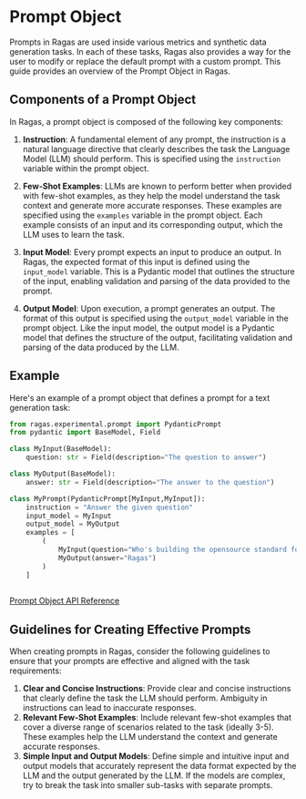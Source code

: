 # Prompt Object


Prompts in Ragas are used inside various metrics and synthetic data generation tasks. In each of these tasks, Ragas also provides a way for the user to modify or replace the default prompt with a custom prompt. This guide provides an overview of the Prompt Object in Ragas. 


## Components of a Prompt Object

In Ragas, a prompt object is composed of the following key components:

1. **Instruction**: A fundamental element of any prompt, the instruction is a natural language directive that clearly describes the task the Language Model (LLM) should perform. This is specified using the `instruction` variable within the prompt object.

2. **Few-Shot Examples**: LLMs are known to perform better when provided with few-shot examples, as they help the model understand the task context and generate more accurate responses. These examples are specified using the `examples` variable in the prompt object. Each example consists of an input and its corresponding output, which the LLM uses to learn the task.

3. **Input Model**: Every prompt expects an input to produce an output. In Ragas, the expected format of this input is defined using the `input_model` variable. This is a Pydantic model that outlines the structure of the input, enabling validation and parsing of the data provided to the prompt.

4. **Output Model**: Upon execution, a prompt generates an output. The format of this output is specified using the `output_model` variable in the prompt object. Like the input model, the output model is a Pydantic model that defines the structure of the output, facilitating validation and parsing of the data produced by the LLM.


## Example

Here's an example of a prompt object that defines a prompt for a text generation task:

```python
from ragas.experimental.prompt import PydanticPrompt
from pydantic import BaseModel, Field

class MyInput(BaseModel):
    question: str = Field(description="The question to answer")

class MyOutput(BaseModel):
    answer: str = Field(description="The answer to the question")

class MyPrompt(PydanticPrompt[MyInput,MyInput]):
    instruction = "Answer the given question"
    input_model = MyInput
    output_model = MyOutput
    examples = [
        (
            MyInput(question="Who's building the opensource standard for LLM app evals?"),
            MyOutput(answer="Ragas")
        )
    ]
    
```

[Prompt Object API Reference](/references/prompt/__init__/#ragas.prompt)

## Guidelines for Creating Effective Prompts

When creating prompts in Ragas, consider the following guidelines to ensure that your prompts are effective and aligned with the task requirements:

1. **Clear and Concise Instructions**: Provide clear and concise instructions that clearly define the task the LLM should perform. Ambiguity in instructions can lead to inaccurate responses.
2. **Relevant Few-Shot Examples**: Include relevant few-shot examples that cover a diverse range of scenarios related to the task (ideally 3-5). These examples help the LLM understand the context and generate accurate responses.
3. **Simple Input and Output Models**: Define simple and intuitive input and output models that accurately represent the data format expected by the LLM and the output generated by the LLM. If the models are complex, try to break the task into smaller sub-tasks with separate prompts.